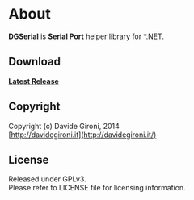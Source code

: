 About
===

**DGSerial** is **Serial Port** helper library for *.NET.

## Download

**[Latest Release](../../releases/latest)** 

Copyright
---
Copyright (c) Davide Gironi, 2014  
[http://davidegironi.it](http://davidegironi.it/)  

License
---
Released under GPLv3.  
Please refer to LICENSE file for licensing information.

